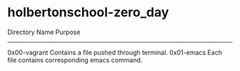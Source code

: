 # holbertonschool-zero_day

Directory Name              Purpose
________________________________________________________________________________________
0x00-vagrant                Contains a file pushed through terminal.
0x01-emacs                  Each file contains corresponding emacs command.
